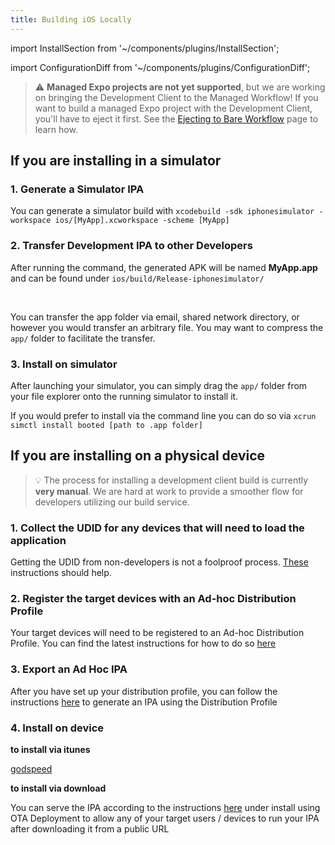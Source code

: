 ```yaml
---
title: Building iOS Locally
---
```


import InstallSection from '~/components/plugins/InstallSection';

import ConfigurationDiff from '~/components/plugins/ConfigurationDiff';

> ⚠️ **Managed Expo projects are not yet supported**, but we are working on bringing the Development Client to the Managed Workflow! If you want to build a managed Expo project with the Development Client, you'll have to eject it first. See the [Ejecting to Bare Workflow](../workflow/customizing.md) page to learn how.

## If you are installing in a simulator

### 1. Generate a Simulator IPA

You can generate a simulator build with `xcodebuild -sdk iphonesimulator -workspace ios/[MyApp].xcworkspace -scheme [MyApp]`

### 2. Transfer Development IPA to other Developers

After running the command, the generated APK will be named **MyApp.app** and can be found under `ios/build/Release-iphonesimulator/`

<br />

You can transfer the app folder via email, shared network directory, or however you would transfer an arbitrary file. You may want to compress the `app/` folder to facilitate the transfer.

### 3. Install on simulator

After launching your simulator, you can simply drag the `app/` folder from your file explorer onto the running simulator to install it.

If you would prefer to install via the command line you can do so via `xcrun simctl install booted [path to .app folder]`

## If you are installing on a physical device

> 💡 The process for installing a development client build is currently **very manual**. We are hard at work to provide a smoother flow for developers utilizing our build service.

### 1. Collect the UDID for any devices that will need to load the application

Getting the UDID from non-developers is not a foolproof process. [These](https://help.apple.com/xcode/mac/current/#/dev93ef696c6?sub=devdfa32588f) instructions should help.

### 2. Register the target devices with an Ad-hoc Distribution Profile

Your target devices will need to be registered to an Ad-hoc Distribution Profile. You can find the latest instructions for how to do so [here](https://help.apple.com/developer-account/#/devebd34abb1)

### 3. Export an Ad Hoc IPA

After you have set up your distribution profile, you can follow the instructions [here](https://docs.testfairy.com/iOS_SDK/Exporting_Ad_Hoc_IPA.html) to generate an IPA using the Distribution Profile

### 4. Install on device

**to install via itunes**

[godspeed](https://developer.apple.com/forums/thread/86806)

**to install via download**

You can serve the IPA according to the instructions [here](https://docs.monaca.io/en/products_guide/monaca_ide/deploy/non_market_deploy/) under install using OTA Deployment to allow any of your target users / devices to run your IPA after downloading it from a public URL
